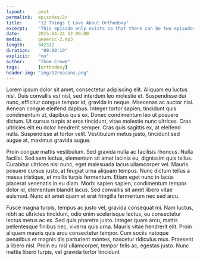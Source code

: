 ```yaml
---
layout:     post
permalink:  episodes/2/
title:      "12 Things I Love About Orthodoxy"
excerpt:    "This episode only exists so that there can be two episodes."
date:       2015-04-24 12:00:00
media:      generic-2.mp3
length:     342312
duration:    "00:00:19"
explicit:   "no"
author:     "Thom Crowe"
tags:       [orthodoxy]
header-img: "img/12reasons.png"
---
```

Lorem ipsum dolor sit amet, consectetur adipiscing elit. Aliquam eu luctus nisl. Duis convallis est nisl, sed interdum leo molestie et. Suspendisse dui nunc, efficitur congue tempor id, gravida in neque. Maecenas ac auctor nisi.<!--more--> Aenean congue eleifend dapibus. Integer tortor sapien, tincidunt quis condimentum ut, dapibus quis ex. Donec condimentum leo ut posuere dictum. Ut cursus turpis at eros tincidunt, vitae molestie nunc ultrices. Cras ultricies elit eu dolor hendrerit semper. Cras quis sagittis ex, at eleifend nulla. Suspendisse at tortor velit. Vestibulum metus justo, tincidunt sed augue at, maximus gravida augue.

Proin congue mattis vestibulum. Sed gravida nulla ac facilisis rhoncus. Nulla facilisi. Sed sem lectus, elementum sit amet lacinia eu, dignissim quis tellus. Curabitur ultrices nisi nunc, eget malesuada lacus ullamcorper vel. Mauris posuere cursus justo, at feugiat urna aliquam tempus. Nunc dictum tellus a massa tristique, et mollis turpis fermentum. Etiam eget nunc in lacus placerat venenatis in eu diam. Morbi sapien sapien, condimentum tempor dolor id, elementum blandit lacus. Sed convallis sit amet libero vitae euismod. Nunc sit amet quam et erat fringilla fermentum nec sed arcu.

Fusce magna turpis, tempus ac justo vel, gravida consequat mi. Nam luctus, nibh ac ultricies tincidunt, odio enim scelerisque lectus, eu consectetur lectus metus ac ex. Sed quis pharetra justo. Integer quam arcu, mattis pellentesque finibus nec, viverra quis urna. Mauris vitae hendrerit elit. Proin aliquam mauris quis arcu consectetur tempor. Cum sociis natoque penatibus et magnis dis parturient montes, nascetur ridiculus mus. Praesent a libero nisl. Proin eu nisl ullamcorper, tempor felis ac, egestas justo. Nunc mattis libero turpis, vel gravida tortor tincidunt
